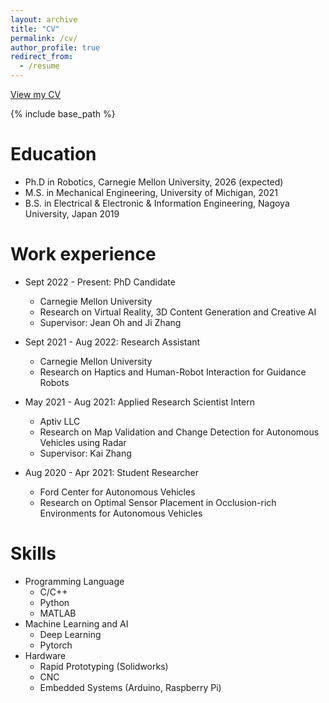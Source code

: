 ```yaml
---
layout: archive
title: "CV"
permalink: /cv/
author_profile: true
redirect_from:
  - /resume
---
```

[View my CV](http://ngohuyquyen.github.io/files/resume.pdf)

{% include base_path %}

Education
======
* Ph.D in Robotics, Carnegie Mellon University, 2026 (expected)
* M.S. in Mechanical Engineering, University of Michigan, 2021
* B.S. in Electrical & Electronic & Information Engineering, Nagoya University, Japan 2019

Work experience
======
* Sept 2022 - Present: PhD Candidate
  * Carnegie Mellon University
  * Research on Virtual Reality, 3D Content Generation and Creative AI
  * Supervisor: Jean Oh and Ji Zhang

* Sept 2021 - Aug 2022: Research Assistant
  * Carnegie Mellon University
  * Research on Haptics and Human-Robot Interaction for Guidance Robots

* May 2021 - Aug 2021: Applied Research Scientist Intern
  * Aptiv LLC
  * Research on Map Validation and Change Detection for Autonomous Vehicles using Radar
  * Supervisor: Kai Zhang

* Aug 2020 - Apr 2021: Student Researcher
  * Ford Center for Autonomous Vehicles
  * Research on Optimal Sensor Placement in Occlusion-rich Environments for Autonomous Vehicles
  
Skills
======
* Programming Language
  * C/C++
  * Python
  * MATLAB
* Machine Learning and AI
  * Deep Learning
  * Pytorch
* Hardware
  * Rapid Prototyping (Solidworks)
  * CNC
  * Embedded Systems (Arduino, Raspberry Pi)

<!-- Publications
======
  <ul>{% for post in site.publications %}
    {% include archive-single-cv.html %}
  {% endfor %}</ul>
  
Talks
======
  <ul>{% for post in site.talks %}
    {% include archive-single-talk-cv.html %}
  {% endfor %}</ul>
  
Teaching
======
  <ul>{% for post in site.teaching %}
    {% include archive-single-cv.html %}
  {% endfor %}</ul>

Service and leadership
======
* Currently signed in to 43 different slack teams -->
